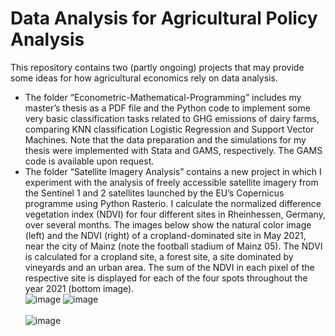 # Data Analysis for Agricultural Policy Analysis
This repository contains two (partly ongoing) projects that may provide some ideas for how agricultural economics rely on data analysis. <br> 
  * The folder “Econometric-Mathematical-Programming” includes my master’s thesis as a PDF file and the Python code to implement some very basic classification tasks related to GHG emissions of dairy farms, comparing KNN classification Logistic Regression and Support Vector Machines. Note that the data preparation and the simulations for my thesis were implemented with Stata and GAMS, respectively. The GAMS code is available upon request.  <br>
  * The folder “Satellite Imagery Analysis” contains a new project in which I experiment with the analysis of freely accessible satellite imagery from the Sentinel 1 and 2 satellites launched by the EU’s Copernicus programme using Python Rasterio. I calculate the normalized difference vegetation index (NDVI) for four different sites in Rheinhessen, Germany, over several months. The images below show the natural color image (left) and the NDVI (right) of a cropland-dominated site in May 2021, near the city of Mainz (note the football stadium of Mainz 05). The NDVI is calculated for a cropland site, a forest site, a site dominated by vineyards and an urban area. The sum of the NDVI in each pixel of the respective site is displayed for each of the four spots throughout the year 2021 (bottom image). <br> 
![image](https://user-images.githubusercontent.com/59195892/151000684-62fe774f-80ee-41ad-ac11-d184aa804f0e.png)
![image](https://user-images.githubusercontent.com/59195892/151000809-12ac07c0-1515-4230-a96d-7278fe8f985b.png) <br> <br>
![image](https://user-images.githubusercontent.com/59195892/151040326-e81bbb2e-70e6-498e-89f4-38b1f021fef1.png)
<br>
 <br>

<br>





